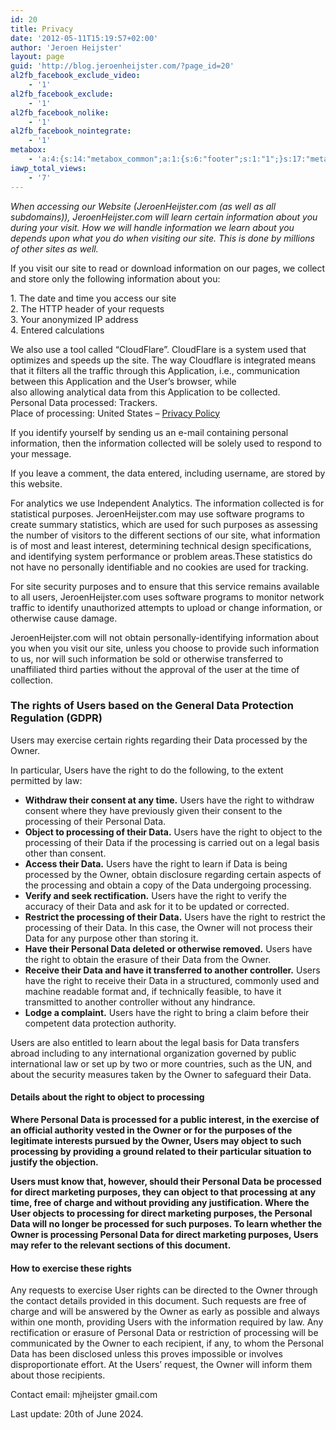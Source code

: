 ```yaml
---
id: 20
title: Privacy
date: '2012-05-11T15:19:57+02:00'
author: 'Jeroen Heijster'
layout: page
guid: 'http://blog.jeroenheijster.com/?page_id=20'
al2fb_facebook_exclude_video:
    - '1'
al2fb_facebook_exclude:
    - '1'
al2fb_facebook_nolike:
    - '1'
al2fb_facebook_nointegrate:
    - '1'
metabox:
    - 'a:4:{s:14:"metabox_common";a:1:{s:6:"footer";s:1:"1";}s:17:"metabox_portfolio";a:5:{s:9:"fullwidth";s:1:"0";s:7:"columns";s:1:"3";s:9:"postcount";s:2:"12";s:9:"postorder";s:4:"DESC";s:13:"categoriesbox";s:1:"1";}s:17:"metabox_pagetitle";a:8:{s:17:"backgroundcontent";s:1:"2";s:15:"backgroundimage";s:0:"";s:15:"backgroundvideo";a:3:{s:4:"webm";s:0:"";s:3:"mp4";s:0:"";s:3:"ogv";s:0:"";}s:15:"backgroundcolor";s:7:"#575656";s:14:"backgroundhtml";s:0:"";s:4:"size";s:5:"small";s:5:"title";s:7:"Privacy";s:4:"text";s:20:"Your privacy matters";}s:12:"metabox_blog";a:3:{s:7:"columns";s:1:"3";s:13:"categoriesbox";s:1:"1";s:7:"sidebar";s:4:"blog";}}'
iawp_total_views:
    - '7'
---
```


*When accessing our Website (JeroenHeijster.com (as well as all subdomains)), JeroenHeijster.com will learn certain information about you during your visit. How we will handle information we learn about you depends upon what you do when visiting our site. This is done by millions of other sites as well.*

If you visit our site to read or download information on our pages, we collect and store only the following information about you:

1\. The date and time you access our site  
2\. The HTTP header of your requests  
3\. Your anonymized IP address  
4\. Entered calculations

We also use a tool called “CloudFlare”. CloudFlare is a system used that optimizes and speeds up the site. The way Cloudflare is integrated means  
that it filters all the traffic through this Application, i.e., communication between this Application and the User’s browser, while  
also allowing analytical data from this Application to be collected.  
Personal Data processed: Trackers.  
Place of processing: United States – [Privacy Policy](https://www.cloudflare.com/privacypolicy/)

If you identify yourself by sending us an e-mail containing personal information, then the information collected will be solely used to respond to your message.

If you leave a comment, the data entered, including username, are stored by this website.

For analytics we use Independent Analytics. The information collected is for statistical purposes. JeroenHeijster.com may use software programs to create summary statistics, which are used for such purposes as assessing the number of visitors to the different sections of our site, what information is of most and least interest, determining technical design specifications, and identifying system performance or problem areas.These statistics do not have no personally identifiable and no cookies are used for tracking.

For site security purposes and to ensure that this service remains available to all users, JeroenHeijster.com uses software programs to monitor network traffic to identify unauthorized attempts to upload or change information, or otherwise cause damage.

JeroenHeijster.com will not obtain personally-identifying information about you when you visit our site, unless you choose to provide such information to us, nor will such information be sold or otherwise transferred to unaffiliated third parties without the approval of the user at the time of collection.

### The rights of Users based on the General Data Protection Regulation (GDPR)

Users may exercise certain rights regarding their Data processed by the Owner.

In particular, Users have the right to do the following, to the extent permitted by law:

- **Withdraw their consent at any time.** Users have the right to withdraw consent where they have previously given their consent to the processing of their Personal Data.
- **Object to processing of their Data.** Users have the right to object to the processing of their Data if the processing is carried out on a legal basis other than consent.
- **Access their Data.** Users have the right to learn if Data is being processed by the Owner, obtain disclosure regarding certain aspects of the processing and obtain a copy of the Data undergoing processing.
- **Verify and seek rectification.** Users have the right to verify the accuracy of their Data and ask for it to be updated or corrected.
- **Restrict the processing of their Data.** Users have the right to restrict the processing of their Data. In this case, the Owner will not process their Data for any purpose other than storing it.
- **Have their Personal Data deleted or otherwise removed.** Users have the right to obtain the erasure of their Data from the Owner.
- **Receive their Data and have it transferred to another controller.** Users have the right to receive their Data in a structured, commonly used and machine readable format and, if technically feasible, to have it transmitted to another controller without any hindrance.
- **Lodge a complaint.** Users have the right to bring a claim before their competent data protection authority.

Users are also entitled to learn about the legal basis for Data transfers abroad including to any international organization governed by public international law or set up by two or more countries, such as the UN, and about the security measures taken by the Owner to safeguard their Data.

#### Details about the right to object to processing

**Where Personal Data is processed for a public interest, in the exercise of an official authority vested in the Owner or for the purposes of the legitimate interests pursued by the Owner, Users may object to such processing by providing a ground related to their particular situation to justify the objection.**

**Users must know that, however, should their Personal Data be processed for direct marketing purposes, they can object to that processing at any time, free of charge and without providing any justification. Where the User objects to processing for direct marketing purposes, the Personal Data will no longer be processed for such purposes. To learn whether the Owner is processing Personal Data for direct marketing purposes, Users may refer to the relevant sections of this document.**

#### How to exercise these rights

Any requests to exercise User rights can be directed to the Owner through the contact details provided in this document. Such requests are free of charge and will be answered by the Owner as early as possible and always within one month, providing Users with the information required by law. Any rectification or erasure of Personal Data or restriction of processing will be communicated by the Owner to each recipient, if any, to whom the Personal Data has been disclosed unless this proves impossible or involves disproportionate effort. At the Users’ request, the Owner will inform them about those recipients.

Contact email: mjheijster gmail.com

<div></div><div>Last update: 20th of June 2024.</div>